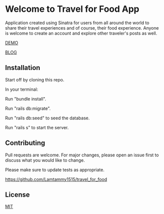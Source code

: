 # Welcome to Travel for Food App
Application created using Sinatra for users from all around the world to share their travel experiences and of course, their food experience. Anyone is welcome to create an account and explore other traveler's posts as well. 

[DEMO](https://youtu.be/qQFrJ-Vylig)

[BLOG](https://lamtammy1515.github.io/my_rails_project_experience)

## Installation

Start off by cloning this repo. 

In your terminal:

Run "bundle install".

Run "rails db:migrate". 

Run "rails db:seed" to seed the database. 

Run "rails s" to start the server. 


## Contributing
Pull requests are welcome. For major changes, please open an issue first to discuss what you would like to change.

Please make sure to update tests as appropriate.

https://github.com/Lamtammy1515/travel_for_food


## License
[MIT](https://github.com/Lamtammy1515/travel_for_food/blob/master/travel_for_food/travel_for_food/LICENSE.md)

